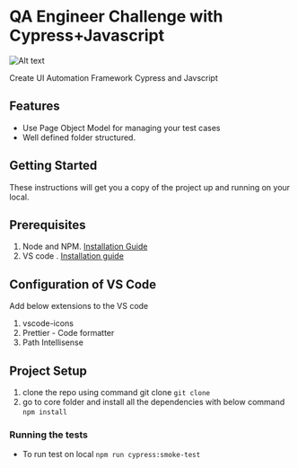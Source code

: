 # QA Engineer Challenge with Cypress+Javascript

![Alt text](https://images.app.goo.gl/VVNdDajXvDwE12tSA](https://res.cloudinary.com/practicaldev/image/fetch/s--Ps1BsKuE--/c_limit%2Cf_auto%2Cfl_progressive%2Cq_auto%2Cw_880/https://dev-to-uploads.s3.amazonaws.com/i/cn8mu2ta720ccpne32qr.png))

Create UI Automation Framework Cypress and Javscript
## Features
- Use Page Object Model for managing your test cases
- Well defined folder structured.

## Getting Started

These instructions will get you a copy of the project up and running on your local.

## Prerequisites

1. Node and NPM. [Installation Guide](https://nodejs.org/en/download/)
2. VS code . [Installation guide](https://code.visualstudio.com/)

## Configuration of VS Code

Add below extensions to the VS code
1. vscode-icons
2. Prettier - Code formatter
3. Path Intellisense

## Project Setup

1. clone the repo using command git clone `git clone`
2. go to core folder and install all the dependencies with below command `npm install`

### Running the tests

- To run test on local `npm run cypress:smoke-test`
